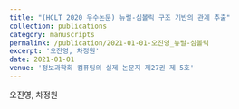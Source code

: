 ```yaml
---
title: "(HCLT 2020 우수논문) 뉴럴-심볼릭 구조 기반의 관계 추출"
collection: publications
category: manuscripts
permalink: /publication/2021-01-01-오진영_뉴럴-심볼릭
excerpt: '오진영, 차정원'
date: 2021-01-01
venue: '정보과학회 컴퓨팅의 실제 논문지 제27권 제 5호'
---
```

오진영, 차정원
